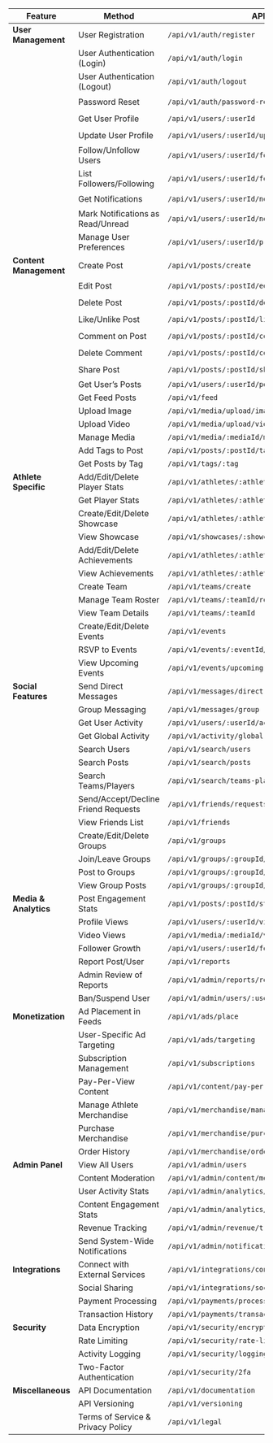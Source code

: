 | **Feature**               | **Method**                             | **API URL**                        | **Progress** |
|---------------------------|----------------------------------------|------------------------------------|--------------|
| **User Management**        | User Registration                     | `/api/v1/auth/register`            | ✔️            |
|                           | User Authentication (Login)           | `/api/v1/auth/login`               | ✔️            |
|                           | User Authentication (Logout)          | `/api/v1/auth/logout`              | ✔️            |
|                           | Password Reset                        | `/api/v1/auth/password-reset`      | ✔️            |
|                           | Get User Profile                      | `/api/v1/users/:userId`            | ✔️            |
|                           | Update User Profile                   | `/api/v1/users/:userId/update`     | ✔️            |
|                           | Follow/Unfollow Users                 | `/api/v1/users/:userId/follow`     | ✔️            |
|                           | List Followers/Following              | `/api/v1/users/:userId/followers`  | ✔️            |
|                           | Get Notifications                     | `/api/v1/users/:userId/notifications` | ✔️         |
|                           | Mark Notifications as Read/Unread     | `/api/v1/users/:userId/notifications/mark` | ✔️      |
|                           | Manage User Preferences               | `/api/v1/users/:userId/preferences` | ✔️          |
| **Content Management**     | Create Post                           | `/api/v1/posts/create`             | ✔️            |
|                           | Edit Post                             | `/api/v1/posts/:postId/edit`       | ✔️            |
|                           | Delete Post                           | `/api/v1/posts/:postId/delete`     | ✔️            |
|                           | Like/Unlike Post                      | `/api/v1/posts/:postId/like`       | ✔️            |
|                           | Comment on Post                       | `/api/v1/posts/:postId/comments`   | ✔️            |
|                           | Delete Comment                        | `/api/v1/posts/:postId/comments/:commentId/delete` | ✔️  |
|                           | Share Post                            | `/api/v1/posts/:postId/share`      | ✔️            |
|                           | Get User’s Posts                      | `/api/v1/users/:userId/posts`      |              |
|                           | Get Feed Posts                        | `/api/v1/feed`                     |              |
|                           | Upload Image                          | `/api/v1/media/upload/image`       |              |
|                           | Upload Video                          | `/api/v1/media/upload/video`       |              |
|                           | Manage Media                          | `/api/v1/media/:mediaId/manage`    |              |
|                           | Add Tags to Post                      | `/api/v1/posts/:postId/tags`       |              |
|                           | Get Posts by Tag                      | `/api/v1/tags/:tag`                |              |
| **Athlete Specific**       | Add/Edit/Delete Player Stats          | `/api/v1/athletes/:athleteId/stats`|              |
|                           | Get Player Stats                      | `/api/v1/athletes/:athleteId/stats`|              |
|                           | Create/Edit/Delete Showcase           | `/api/v1/athletes/:athleteId/showcases` |          |
|                           | View Showcase                         | `/api/v1/showcases/:showcaseId`    |              |
|                           | Add/Edit/Delete Achievements          | `/api/v1/athletes/:athleteId/achievements` |        |
|                           | View Achievements                     | `/api/v1/athletes/:athleteId/achievements` |        |
|                           | Create Team                           | `/api/v1/teams/create`             |              |
|                           | Manage Team Roster                    | `/api/v1/teams/:teamId/roster`     |              |
|                           | View Team Details                     | `/api/v1/teams/:teamId`            |              |
|                           | Create/Edit/Delete Events             | `/api/v1/events`                   |              |
|                           | RSVP to Events                        | `/api/v1/events/:eventId/rsvp`     |              |
|                           | View Upcoming Events                  | `/api/v1/events/upcoming`          |              |
| **Social Features**        | Send Direct Messages                  | `/api/v1/messages/direct`          |              |
|                           | Group Messaging                       | `/api/v1/messages/group`           |              |
|                           | Get User Activity                     | `/api/v1/users/:userId/activity`   |              |
|                           | Get Global Activity                   | `/api/v1/activity/global`          |              |
|                           | Search Users                          | `/api/v1/search/users`             |              |
|                           | Search Posts                          | `/api/v1/search/posts`             |              |
|                           | Search Teams/Players                  | `/api/v1/search/teams-players`     |              |
|                           | Send/Accept/Decline Friend Requests   | `/api/v1/friends/requests`         |              |
|                           | View Friends List                     | `/api/v1/friends`                  |              |
|                           | Create/Edit/Delete Groups             | `/api/v1/groups`                   |              |
|                           | Join/Leave Groups                     | `/api/v1/groups/:groupId/join`     |              |
|                           | Post to Groups                        | `/api/v1/groups/:groupId/posts`    |              |
|                           | View Group Posts                      | `/api/v1/groups/:groupId/posts`    |              |
| **Media & Analytics**      | Post Engagement Stats                | `/api/v1/posts/:postId/stats`      |              |
|                           | Profile Views                        | `/api/v1/users/:userId/views`      |              |
|                           | Video Views                          | `/api/v1/media/:mediaId/views`     |              |
|                           | Follower Growth                      | `/api/v1/users/:userId/followers/growth` |         |
|                           | Report Post/User                     | `/api/v1/reports`                  |              |
|                           | Admin Review of Reports              | `/api/v1/admin/reports/review`     |              |
|                           | Ban/Suspend User                     | `/api/v1/admin/users/:userId/ban`  |              |
| **Monetization**           | Ad Placement in Feeds                | `/api/v1/ads/place`                |              |
|                           | User-Specific Ad Targeting            | `/api/v1/ads/targeting`            |              |
|                           | Subscription Management              | `/api/v1/subscriptions`            |              |
|                           | Pay-Per-View Content                 | `/api/v1/content/pay-per-view`     |              |
|                           | Manage Athlete Merchandise           | `/api/v1/merchandise/manage`       |              |
|                           | Purchase Merchandise                 | `/api/v1/merchandise/purchase`     |              |
|                           | Order History                        | `/api/v1/merchandise/orders`       |              |
| **Admin Panel**            | View All Users                       | `/api/v1/admin/users`              |              |
|                           | Content Moderation                   | `/api/v1/admin/content/moderation` |              |
|                           | User Activity Stats                  | `/api/v1/admin/analytics/activity` |              |
|                           | Content Engagement Stats             | `/api/v1/admin/analytics/engagement` |            |
|                           | Revenue Tracking                     | `/api/v1/admin/revenue/tracking`   |              |
|                           | Send System-Wide Notifications       | `/api/v1/admin/notifications`      |              |
| **Integrations**           | Connect with External Services       | `/api/v1/integrations/connect`     |              |
|                           | Social Sharing                       | `/api/v1/integrations/social-sharing` |           |
|                           | Payment Processing                   | `/api/v1/payments/process`         |              |
|                           | Transaction History                  | `/api/v1/payments/transactions`    |              |
| **Security**               | Data Encryption                      | `/api/v1/security/encryption`      |              |
|                           | Rate Limiting                        | `/api/v1/security/rate-limiting`   |              |
|                           | Activity Logging                     | `/api/v1/security/logging`         |              |
|                           | Two-Factor Authentication            | `/api/v1/security/2fa`             |              |
| **Miscellaneous**          | API Documentation                    | `/api/v1/documentation`            |              |
|                           | API Versioning                       | `/api/v1/versioning`               |              |
|                           | Terms of Service & Privacy Policy    | `/api/v1/legal`                    |              |
